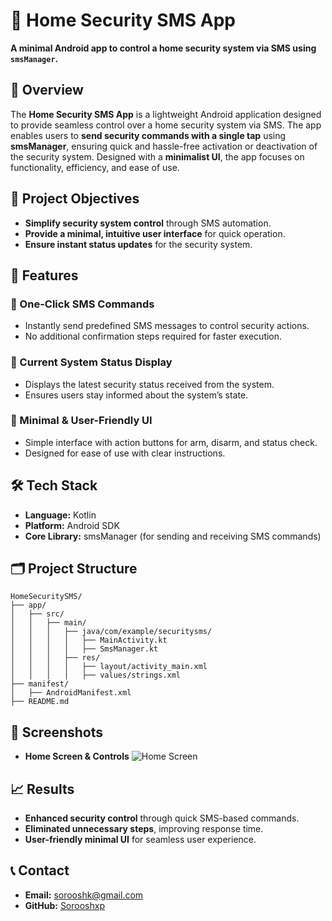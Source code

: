 # 📱 Home Security SMS App
**A minimal Android app to control a home security system via SMS using `smsManager`.**

## 📖 Overview
The **Home Security SMS App** is a lightweight Android application designed to provide seamless control over a home security system via SMS. The app enables users to **send security commands with a single tap** using **smsManager**, ensuring quick and hassle-free activation or deactivation of the security system. Designed with a **minimalist UI**, the app focuses on functionality, efficiency, and ease of use.

## 🌟 Project Objectives
- **Simplify security system control** through SMS automation.
- **Provide a minimal, intuitive user interface** for quick operation.
- **Ensure instant status updates** for the security system.

## 🚀 Features
### **📲 One-Click SMS Commands**
- Instantly send predefined SMS messages to control security actions.
- No additional confirmation steps required for faster execution.

### **📡 Current System Status Display**
- Displays the latest security status received from the system.
- Ensures users stay informed about the system’s state.

### **🎨 Minimal & User-Friendly UI**
- Simple interface with action buttons for arm, disarm, and status check.
- Designed for ease of use with clear instructions.

## 🛠️ Tech Stack
- **Language:** Kotlin
- **Platform:** Android SDK
- **Core Library:** smsManager (for sending and receiving SMS commands)

## 🗂️ Project Structure
```
HomeSecuritySMS/
├── app/
│   ├── src/
│   │   ├── main/
│   │   │   ├── java/com/example/securitysms/
│   │   │   │   ├── MainActivity.kt
│   │   │   │   ├── SmsManager.kt
│   │   │   ├── res/
│   │   │   │   ├── layout/activity_main.xml
│   │   │   │   ├── values/strings.xml
├── manifest/
│   ├── AndroidManifest.xml
├── README.md
```

## 📸 Screenshots
- **Home Screen & Controls**
  ![Home Screen](https://github.com/user-attachments/assets/3d090c89-49d6-45d6-84af-af48b84bc45f)

## 📈 Results
- **Enhanced security control** through quick SMS-based commands.
- **Eliminated unnecessary steps**, improving response time.
- **User-friendly minimal UI** for seamless user experience.

## 📞 Contact
- **Email:** sorooshk@gmail.com
- **GitHub:** [Sorooshxp](https://github.com/Sorooshxp)


